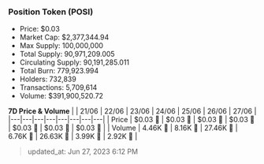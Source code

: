 
  ### Position Token (POSI)
  - Price: $0.03
  - Market Cap: $2,377,344.94
  - Max Supply: 100,000,000
  - Total Supply: 90,971,209.005
  - Circulating Supply: 90,191,285.011
  - Total Burn: 779,923.994
  - Holders: 732,839
  - Transactions: 5,709,614
  - Volume: $391,900,520.72

  **7D Price & Volume**
  | | 21&#x2F;06 | 22&#x2F;06 | 23&#x2F;06 | 24&#x2F;06 | 25&#x2F;06 | 26&#x2F;06 | 27&#x2F;06 |
  |---|---|---|---|---|---|---|---|
  | Price | $0.03 🚀 | $0.03 🚀 | $0.03 🚀 | $0.03 🔻 | $0.03 🔻 | $0.03 🔻 | $0.03 🔻 |
  | Volume | 4.46K 🔻 | 8.16K 🚀 | 27.46K 🚀 | 6.76K 🔻 | 26.63K 🚀 | 3.99K 🔻 | 2.92K 🔻 |

  > updated_at: Jun 27, 2023 6:12 PM
